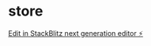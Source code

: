 # store

[Edit in StackBlitz next generation editor ⚡️](https://stackblitz.com/~/github.com/Atanurag/store)